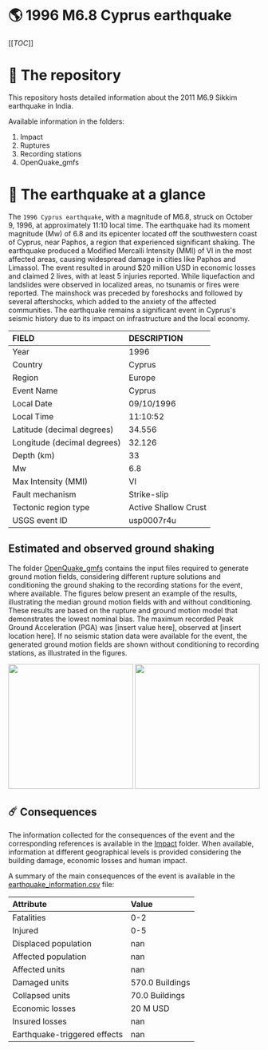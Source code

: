 # 🌎 1996 M6.8 Cyprus earthquake
[[_TOC_]]

# 📂 The repository

This repository hosts detailed information about the 2011 M6.9 Sikkim earthquake in India.

Available information in the folders:

1. Impact
2. Ruptures
3. Recording stations
4. OpenQuake_gmfs


# 🚀 The earthquake at a glance 

The `1996 Cyprus earthquake`, with a magnitude of M6.8, struck on October 9, 1996, at approximately 11:10 local time. The earthquake had its moment magnitude (Mw) of 6.8 and its epicenter located off the southwestern coast of Cyprus, near Paphos, a region that experienced significant shaking. The earthquake produced a Modified Mercalli Intensity (MMI) of VI in the most affected areas, causing widespread damage in cities like Paphos and Limassol. The event resulted in around $20 million USD in economic losses and claimed 2 lives, with at least 5 injuries reported. While liquefaction and landslides were observed in localized areas, no tsunamis or fires were reported. The mainshock was preceded by foreshocks and followed by several aftershocks, which added to the anxiety of the affected communities. The earthquake remains a significant event in Cyprus's seismic history due to its impact on infrastructure and the local economy.

| FIELD | DESCRIPTION |
|:-------|:-------------|
| Year | 1996 |
| Country | Cyprus |
| Region | Europe |
| Event Name | Cyprus |
| Local Date | 09/10/1996 |
| Local Time | 11:10:52 |
| Latitude (decimal degrees) | 34.556 |
| Longitude (decimal degrees) | 32.126 |
| Depth (km) | 33 |
| Mw | 6.8 |
| Max Intensity (MMI) | VI |
| Fault mechanism | Strike-slip |
| Tectonic region type | Active Shallow Crust |
| USGS event ID | usp0007r4u |

## Estimated and observed ground shaking

The folder [OpenQuake_gmfs](./OpenQuake_gmfs/) contains the input files required to generate ground motion fields, considering different rupture solutions and conditioning the ground shaking to the recording stations for the event, where available. The figures below present an example of the results, illustrating the median ground motion fields with and without conditioning. These results are based on the rupture and ground motion model that demonstrates the lowest nominal bias. The maximum recorded Peak Ground Acceleration (PGA) was [insert value here], observed at [insert location here]. If no seismic station data were available for the event, the generated ground motion fields are shown without conditioning to recording stations, as illustrated in the figures.

<img src="./4_OpenQuake_gmfs/median_gmf_stations_none.png" height="250">
<img src="./4_OpenQuake_gmfs/median_gmf_stations_seismic.png" height="250">

## ☄️ Consequences

The information collected for the consequences of the event and the corresponding references is available in the [Impact](./Impact) folder. When available, information at different geographical levels is provided considering the building damage, economic losses and human impact.

A summary of the main consequences of the event is available in the [earthquake_information.csv](./earthquake_information.csv) file:

| Attribute | Value |
|:-------|:-------------|
| Fatalities | 0-2 |
| Injured | 0-5 |
| Displaced population | nan |
| Affected population | nan |
| Affected units | nan |
| Damaged units | 570.0 Buildings |
| Collapsed units | 70.0 Buildings |
| Economic losses | 20 M USD |
| Insured losses | nan |
| Earthquake-triggered effects | nan |
